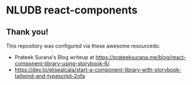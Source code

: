 # NLUDB react-components

## Thank you!

This repository was configured via these awesome resourceds:

* Prateek Surana's Blog writeup at https://prateeksurana.me/blog/react-component-library-using-storybook-6/.
* https://dev.to/elisealcala/start-a-component-library-with-storybook-tailwind-and-typescript-2ofa

